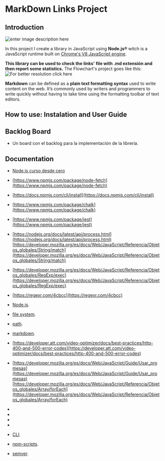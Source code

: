 # MarkDown Links Project
## Introduction 
![enter image description here](https://lh3.googleusercontent.com/uSTulQK2T54AS2Dg2Qfxx77tfPhX6VRWiCdLeYEVf_rCPAzrlfyPw9G4BwJuYmpcDzl08vF5G3CQ1A)  


In this project I create a library in JavaScript using **Node.js®** witch is a JavaScript runtime built on [Chrome's V8 JavaScript engine](https://v8.dev/).

**This library can be used to check the links' file with .md extensión and then report some statistics.**
The Flowchart's project goes like this: 
![For better resolution click here](https://i.ibb.co/w0xwgcw/diagrama-markdown.png)

**Markdown** can be defined as a **plain text formatting syntax** used to write content on the web. It’s commonly used by writers and programmers to write quickly without having to take time using the formatting toolbar of text editors.  

## How to use: Instalation and User Guide

## Backlog Board
-   Un board con el backlog para la implementación de la librería.

## Documentation
- [Node.js curso desde cero](https://www.youtube.com/watch?v=BhvLIzVL8_o&list=LLgVy8kVPhtvLSTfZA3dqlYA&index=8&t=2194s)
- [https://www.npmjs.com/package/node-fetch](https://www.npmjs.com/package/node-fetch)
- [https://docs.npmjs.com/cli/install](https://docs.npmjs.com/cli/install)

- [https://www.npmjs.com/package/chalk](https://www.npmjs.com/package/chalk)
- [https://www.npmjs.com/package/jest](https://www.npmjs.com/package/jest)
- [https://nodejs.org/docs/latest/api/process.html](https://nodejs.org/docs/latest/api/process.html)[https://developer.mozilla.org/es/docs/Web/JavaScript/Referencia/Objetos_globales/String/match](https://developer.mozilla.org/es/docs/Web/JavaScript/Referencia/Objetos_globales/String/match)
- [https://developer.mozilla.org/es/docs/Web/JavaScript/Referencia/Objetos_globales/RegExp/exec](https://developer.mozilla.org/es/docs/Web/JavaScript/Referencia/Objetos_globales/RegExp/exec)
- [https://regexr.com/4cbcc](https://regexr.com/4cbcc)
- [Node.js](https://nodejs.org/en/).
-  [file system](https://nodejs.org/api/fs.html).
-  [path](https://nodejs.org/api/path.html).
-   [markdown](https://daringfireball.net/projects/markdown/syntax).
- [https://developer.att.com/video-optimizer/docs/best-practices/http-400-and-500-error-codes](https://developer.att.com/video-optimizer/docs/best-practices/http-400-and-500-error-codes)
- [https://developer.mozilla.org/es/docs/Web/JavaScript/Guide/Usar_promesas](https://developer.mozilla.org/es/docs/Web/JavaScript/Guide/Usar_promesas)[https://developer.mozilla.org/es/docs/Web/JavaScript/Referencia/Objetos_globales/Array/forEach](https://developer.mozilla.org/es/docs/Web/JavaScript/Referencia/Objetos_globales/Array/forEach)
- 




-
-
-

-   [CLI](https://www.proyectobyte.com/windows/simbolo-del-sistema/uso-la-interfaz-linea-comandos).
-   [npm-scripts](https://docs.npmjs.com/misc/scripts).
-   [semver](https://semver.org/).
